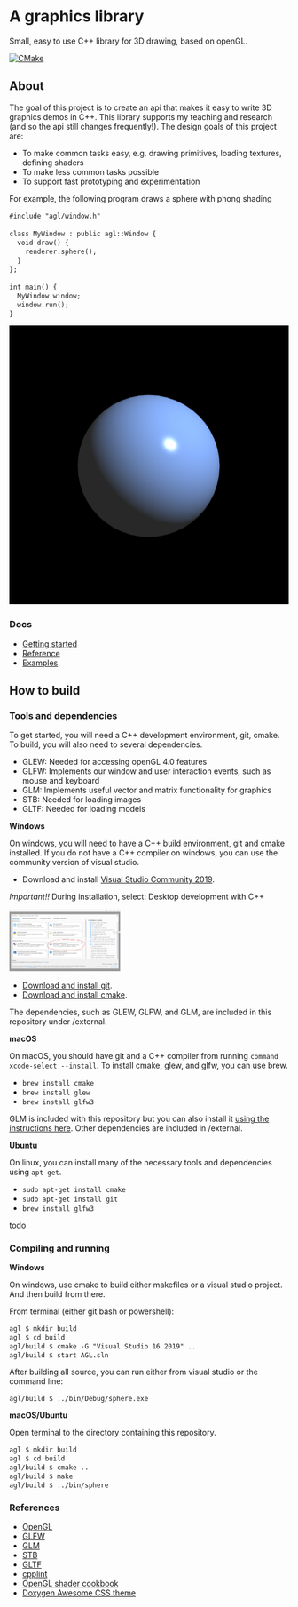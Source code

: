 # A graphics library

Small, easy to use C++ library for 3D drawing, based on openGL.

[![CMake](https://github.com/alinen/agl/actions/workflows/cmake.yml/badge.svg)](https://github.com/alinen/agl/actions/workflows/cmake.yml)

## About

The goal of this project is to create an api that makes it easy to write 3D
graphics demos in C++. This library supports my teaching and research (and so
the api still changes frequently!). The design goals of this project are:

* To make common tasks easy, e.g. drawing primitives, loading textures, defining shaders
* To make less common tasks possible
* To support fast prototyping and experimentation

For example, the following program draws a sphere with phong shading

```
#include "agl/window.h"

class MyWindow : public agl::Window {
  void draw() {
    renderer.sphere();
  }
};

int main() {
  MyWindow window;
  window.run();
}
```

![](docs/img/sphere.cpp.screenshot.png)

### Docs

* [Getting started](https://alinen.github.io/agl/html/start.html)
* [Reference](https://alinen.github.io/agl/html/reference.html)
* [Examples](https://alinen.github.io/agl/html/examples.html)

## How to build

### Tools and dependencies

To get started, you will need a C++ development environment, git, cmake. To
build, you will also need to several dependencies.

* GLEW: Needed for accessing openGL 4.0 features
* GLFW: Implements our window and user interaction events, such as mouse and keyboard 
* GLM: Implements useful vector and matrix functionality for graphics
* STB: Needed for loading images
* GLTF: Needed for loading models

**Windows**

On windows, you will need to have a C++ build environment, git and cmake installed.
If you do not have a C++ compiler on windows, you can use the community version of visual studio. 

* Download and install [Visual Studio Community 2019](https://visualstudio.microsoft.com/vs/community/).

*Important!!* During installation, select: Desktop development with C++ 

<img src="https://raw.githubusercontent.com/BrynMawr-CS312-2021/cplusplus-beginners/b7d59e351b6c491ca96020273d9a5cb2a59427d8/InstallMSVC.png" alt="InstallOptions" width="200"/>

* [Download and install git](https://git-scm.com/download/win).
* [Download and install cmake](https://github.com/Kitware/CMake/releases/download/v3.19.4/cmake-3.19.4-win64-x64.msi).

The dependencies, such as GLEW, GLFW, and GLM, are included in this repository under /external.

**macOS**

On macOS, you should have git and a C++ compiler from running `command xcode-select --install`. To install cmake, glew, and glfw, you can use brew. 

* `brew install cmake`
* `brew install glew`
* `brew install glfw3`

GLM is included with this repository but you can also install it [using the instructions here](http://macappstore.org/glm/). Other dependencies are included in /external.

**Ubuntu**

On linux, you can install many of the necessary tools and dependencies using `apt-get`.

* `sudo apt-get install cmake`
* `sudo apt-get install git`
* `brew install glfw3`

todo

### Compiling and running 

**Windows**

On windows, use cmake to build either makefiles or a visual studio project. And then 
build from there.

From terminal (either git bash or powershell):

```
agl $ mkdir build
agl $ cd build
agl/build $ cmake -G "Visual Studio 16 2019" ..
agl/build $ start AGL.sln
```

After building all source, you can run either from visual studio or the command line:

```
agl/build $ ../bin/Debug/sphere.exe
```

**macOS/Ubuntu**

Open terminal to the directory containing this repository.

```
agl $ mkdir build
agl $ cd build
agl/build $ cmake ..
agl/build $ make
agl/build $ ../bin/sphere
```


### References 

* [OpenGL](https://www.khronos.org/registry/OpenGL-Refpages/gl4/)
* [GLFW](https://www.glfw.org/)
* [GLM](https://glm.g-truc.net/0.9.5/api/index.html)
* [STB](https://github.com/nothings/stb)
* [GLTF](https://www.khronos.org/gltf/)
* [cpplint](https://github.com/cpplint/cpplint)
* [OpenGL shader cookbook](https://github.com/PacktPublishing/OpenGL-4-Shading-Language-Cookbook-Third-Edition)
* [Doxygen Awesome CSS theme](https://jothepro.github.io/doxygen-awesome-css/index.html)
